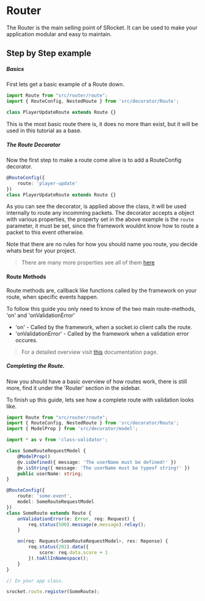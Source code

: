 # Router

The Router is the main selling point of SRocket. It can be used to make your application modular and easy to maintain.

## Step by Step example

##### Basics

First lets get a basic example of a Route down.

```ts
import Route from "src/router/route";
import { RouteConfig, NestedRoute } from 'src/decorator/Route';

class PlayerUpdateRoute extends Route {} 
```

This is the most basic route there is, it does no more than exist, but it will be used in this tutorial as a base.

##### The Route Decorator

Now the first step to make a route come alive is to add a RouteConfig decorator.

```ts
@RouteConfig({
	route: 'player-update'
})
class PlayerUpdateRoute extends Route {}
```

As you can see the decorator, is applied above the class, it will be used internally to route any incomming packets.
The decorator accepts a object with various properties, the property set in the above example is the ``` route ``` parameter, it must be set,
since the framework wouldnt know how to route a packet to this event otherwise. 

Note that there are no rules for how you should name you route, you decide whats best for your project.

> There are many more properties see all of them [here](https://github.com/FetzenRndy/SRocket/blob/master/lib/src/router/RouteConfig.ts)

#### Route Methods

Route methods are, callback like functions called by the framework on your route, when specific events happen.

To follow this guide you only need to know of the two main route-methods, 'on' and 'onValidationError'

- 'on' - Called by the framework, when a socket.io client calls the route.
- 'onValidationError' - Called by the framework when a validation error occures.

> For a detailed overview visit [this](route-methods.md) documentation page.

##### Completing the Route.

Now you should have a basic overview of how routes work, there is still more, find it under the 'Router' section in the sidebar.

To finish up this guide, lets see how a complete route with validation looks like.

```ts
import Route from "src/router/route";
import { RouteConfig, NestedRoute } from 'src/decorator/Route';
import { ModelProp } from 'src/decorator/model';

import * as v from 'class-validator';

class SomeRouteRequestModel {
	@ModelProp()
	@v.isDefined({ message: 'The userName must be defined!' })
	@v.isString({ message: 'The userName must be typeof string!' })
	public userName: string;
}

@RouteConfig({
	route: 'some-event',
	model: SomeRouteRequestModel
})
class SomeRoute extends Route {
	onValidationError(e: Error, req: Request) {
		req.status(500).message(e.message).relay();
	}

	on(req: Request<SomeRouteRequestModel>, res: Reponse) {
		req.status(201).data({
			score: req.data.score + 1
		}).toAllInNamespace();
	}
}

// In your app class.

srocket.route.register(SomeRoute);

```
